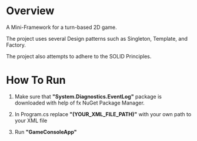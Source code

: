 # Overview
A Mini-Framework for a turn-based 2D game.

The project uses several Design patterns such as Singleton, Template, and Factory.

The project also attempts to adhere to the SOLID Principles.

# How To Run
1. Make sure that **"System.Diagnostics.EventLog"** package is downloaded with help of fx NuGet Package Manager.

2. In Program.cs replace **"(YOUR_XML_FILE_PATH)"** with your own path to your XML file

3. Run **"GameConsoleApp"**

